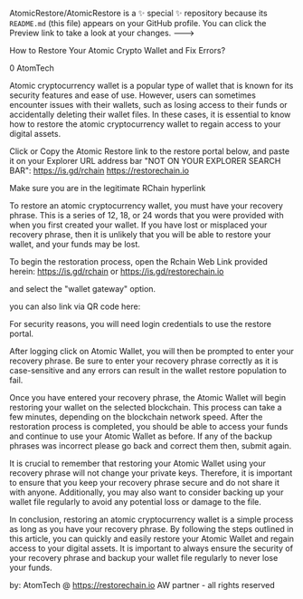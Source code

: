 AtomicRestore/AtomicRestore is a ✨ special ✨ repository because its `README.md` (this file) appears on your GitHub profile.
You can click the Preview link to take a look at your changes.
--->


How to Restore Your Atomic Crypto Wallet and Fix Errors?

0
AtomTech

Atomic cryptocurrency wallet is a popular type of wallet that is known for its security features and ease of use. However, users can sometimes encounter issues with their wallets, such as losing access to their funds or accidentally deleting their wallet files. In these cases, it is essential to know how to restore the atomic cryptocurrency wallet to regain access to your digital assets.

Click or Copy the Atomic Restore link to the restore portal below, and paste it on your Explorer URL address bar "NOT ON YOUR EXPLORER SEARCH BAR":
https://is.gd/rchain
https://restorechain.io

Make sure you are in the legitimate RChain hyperlink

To restore an atomic cryptocurrency wallet, you must have your recovery phrase. This is a series of 12, 18, or 24 words that you were provided with when you first created your wallet. If you have lost or misplaced your recovery phrase, then it is unlikely that you will be able to restore your wallet, and your funds may be lost.

To begin the restoration process, open the Rchain Web Link provided herein:
https://is.gd/rchain
or
https://is.gd/restorechain.io

and select the "wallet gateway" option.

you can also link via QR code here:

For security reasons, you will need login credentials to use the restore portal.

After logging click on Atomic Wallet, you will then be prompted to enter your recovery phrase. Be sure to enter your recovery phrase correctly as it is case-sensitive and any errors can result in the wallet restore population to fail.

Once you have entered your recovery phrase, the Atomic Wallet will begin restoring your wallet on the selected blockchain. This process can take a few minutes, depending on the blockchain network speed. After the restoration process is completed, you should be able to access your funds and continue to use your Atomic Wallet as before. If any of the backup phrases was incorrect please go back and correct them then, submit again.

It is crucial to remember that restoring your Atomic Wallet using your recovery phrase will not change your private keys. Therefore, it is important to ensure that you keep your recovery phrase secure and do not share it with anyone. Additionally, you may also want to consider backing up your wallet file regularly to avoid any potential loss or damage to the file.

In conclusion, restoring an atomic cryptocurrency wallet is a simple process as long as you have your recovery phrase. By following the steps outlined in this article, you can quickly and easily restore your Atomic Wallet and regain access to your digital assets. It is important to always ensure the security of your recovery phrase and backup your wallet file regularly to never lose your funds.

by: AtomTech @
https://restorechain.io
AW partner - all rights reserved
